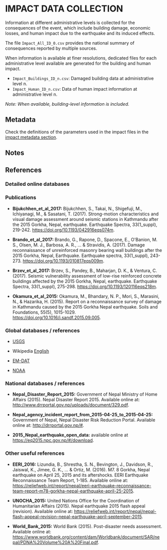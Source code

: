 # IMPACT DATA COLLECTION


Information at different administrative levels is collected for the consequences of the event, 
which include building damage, economic losses, and human impact due to the earthquake and its induced effects.

The file `Impact_All_ID_0.csv` provides the national summary of consequences reported by multiple sources.

When information is available at finer resolutions, dedicated files for each administrative level
available are generated for the building and human impact.

- `Impact_Buildings_ID_n.csv`: Damaged building data at administrative level n.
- `Impact_Human_ID_n.csv`: Data of human impact information at administrative level n.

_Note: When available, building-level information is included._


## Metadata

Check the definitions of the parameters used in the impact files in the [impact metadata section](https://gitlab.openquake.org/risk/ecd/-/blob/main/metadata.md#impact-data).


## Notes


## References


### Detailed online databases


### Publications

- **Bijukchhen_et_al_2017:** Bijukchhen, S., Takai, N., Shigefuji, M., Ichiyanagi, M., & Sasatani, T. (2017). Strong-motion characteristics and visual damage assessment around seismic stations in Kathmandu after the 2015 Gorkha, Nepal, earthquake. Earthquake Spectra, 33(1_suppl), 219-242. https://doi.org/10.1193/042916eqs074m.

- **Brando_et_al_2017:** Brando, G., Rapone, D., Spacone, E., O'Banion, M. S., Olsen, M. J., Barbosa, A. R., ... & Stravidis, A. (2017). Damage reconnaissance of unreinforced masonry bearing wall buildings after the 2015 Gorkha, Nepal, Earthquake. Earthquake spectra, 33(1_suppl), 243-273. https://doi.org/10.1193/010817eqs009m.

- **Brzev_et_al_2017:** Brzev, S., Pandey, B., Maharjan, D. K., & Ventura, C. (2017). Seismic vulnerability assessment of low-rise reinforced concrete buildings affected by the 2015 Gorkha, Nepal, earthquake. Earthquake Spectra, 33(1_suppl), 275-298. https://doi.org/10.1193/120116eqs218m.

- **Okamura_et_al_2015:** Okamura, M., Bhandary, N. P., Mori, S., Marasini, N., & Hazarika, H. (2015). Report on a reconnaissance survey of damage in Kathmandu caused by the 2015 Gorkha Nepal earthquake. Soils and Foundations, 55(5), 1015-1029. https://doi.org/10.1016/j.sandf.2015.09.005.


### Global databases / references

- [USGS](https://earthquake.usgs.gov/earthquakes/eventpage/us20002926/executive) 

- Wikipedia [English](https://en.wikipedia.org/wiki/{WIKI})

- [EM-DAT](https://public.emdat.be)

- [NOAA](https://www.ngdc.noaa.gov/hazel/view/hazards/earthquake/event-more-info/10134)


### National databases / references

- **Nepal_Disaster_Report_2015:** Government of Nepal Ministry of Home Affairs (2015). Nepal Disaster Report 2015. Available online at: http://www.drrportal.gov.np/uploads/document/329.pdf.

- **Nepal_agency_incident_report_from_2015-04-25_to_2015-04-25:** Government of Nepal, Nepal Disaster Risk Reduction Portal. Available online at: http://drrportal.gov.np/#.

- **2015_Nepal_earthquake_open_data:** available online at https://eq2015.npc.gov.np/#/download.


### Other useful references

- **EERI_2016:** Lizundia, B., Shrestha, S. N., Bevington, J., Davidson, R., Jaiswal, K., Jimee, G. K., ... & Ortiz, M. (2016). M7. 8 Gorkha, Nepal earthquake on April 25, 2015 and its aftershocks. EERI Earthquake Reconnaissance Team Report, 1-185. Available online at: https://reliefweb.int/report/nepal/eeri-earthquake-reconnaissance-team-report-m78-gorkha-nepal-earthquake-april-25-2015.

- **UNOCHA_2015:** United Nations Office for the Coordination of Humanitarian Affairs (2015). Nepal earthquake 2015 flash appeal (revision). Available online at: https://reliefweb.int/report/nepal/nepal-flash-appeal-revision-nepal-earthquake-april-september-2015.

- **World_Bank_2015:** World Bank (2015). Post-disaster needs assessment. Available online at: https://www.worldbank.org/content/dam/Worldbank/document/SAR/nepal/PDNA%20Volume%20A%20Final.pdf.
